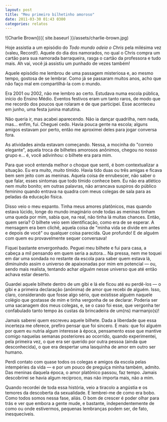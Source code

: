 ```yaml
---
layout: post
title: "Meu primeiro bilhetinho amoroso"
date: 2011-03-30 01:43 0300
categories: relatos
---
```

![Charlie Brown]({{ site.baseurl }}/assets/charlie-brown.jpg)

Hoje assistia a um episódio do _Todo mundo odeia o Chris_ pela milésima vez (valeu, Record!). Aquele do dia dos namorados, no qual o Chris compra um cartão para sua namorada barraqueira, rasga o cartão da professora e tudo mais. Ah vai, você já assistiu um punhado de vezes também!

Aquele episódio me lembrou de uma passagem misteriosa e, ao mesmo tempo, gostosa de se lembrar. Como já se passaram muitos anos, acho que não faço mal em compartilhá-la com o mundo.

Era 2001 ou 2002, não me lembro ao certo. Estudava numa escola pública, início do Ensino Médio. Eventos festivos eram um tanto raros, de modo que me recordo dos poucos que rolaram e de que participei. Esse aconteceu em junho, uma festa junina matutina.

Não queria ir, mas acabei aparecendo. Não ia dançar quadrilha, nem nada, mas… enfim, fui. Cheguei cedo. Havia pouca gente na escola; alguns amigos estavam por perto, então me aproximei deles para jogar conversa fora.

As atividades ainda estavam começando. Nessa, a mocinha do "correio elegante", aquela troca de bilhetes amorosos anônimos, chegou no nosso grupo e… é, você adivinhou: o bilhete era para mim.

Para que você entenda melhor o choque que senti, é bom contextualizar a situação. Eu era muito, _muito_ tímido. Havia tido duas ou três amigas e ficava bem sem jeito com as meninas. Aquela coisa de enrubescer, não saber o que falar, esses sintomas que todo tímido conhece bem. Eu não era atlético nem muito bonito; em outras palavras, não arrancava suspiros do público feminino quando entrava na quadra com meus colegas de sala para as peladas da educação física.

Disso veio o meu espanto. Tinha meus amores platônicos, mas quando estava lúcido, longe do mundo imaginário onde todas as meninas tinham uma queda por mim, sabia que, na real, não tinha lá muitas chances. Então, quem seria? O bilhete veio sem identificação, como era de se esperar. A mensagem era bem clichê, aquela coisa de "minha vida se divide em antes e depois de você" ou qualquer coisa parecida. Que profundo! E de alguém com quem eu provavelmente sequer conversava!

Fiquei bastante envergonhado. Peguei meu bilhete e fui para casa, a cabeça a mil pensando em quem seria a autora… Na pressa, nem me toquei em dar uma sondada no restante da escola para saber quem estava lá, diminuindo assim o universo de apaixonadas por mim em potencial — ou, sendo mais realista, tentando achar _alguém_ nesse universo que até então achava estar deserto.

Guardei aquele bilhete dentro de um gibi e lá ele ficou até eu perdê-los — o gibi e a primeira declaração (anônima) de amor que recebi de alguém. Isso, claro, considerando que fosse algo sério, que existisse alguém naquele colégio que gostasse de mim e tinha vergonha de se declarar. Poderia ser uma sacanagem dos meus colegas, e, se o caso foi esse, que vergonha ter confabulado tanto tempo às custas da brincadeira de um(ns) marmanjo(s)!

Jamais saberei quem escreveu aquele bilhete. Dada a liberdade que essa incerteza me oferece, prefiro pensar que foi sincero. E mais: que foi alguém por quem eu nutria algum interesse à época, pensamento esse que mantive comigo naquelas semanas posteriores ao ocorrido, quando experimentei, pela primeira vez, o que era ser querido por outra pessoa (ainda que desconhecida), o que era despertar uma lasquinha de amor em outro ser humano.

Perdi contato com quase todos os colegas e amigos da escola pelas intempéries da vida — e por um pouco de preguiça minha também, admito. Das meninas daquela época, o amor platônico passou, faz tempo. Jamais descobrirei se havia algum recíproco, mas não importa mais, não a mim.

Quando recordei de toda essa história, veio a tiracolo a angústia e os temores da descoberta da sexualidade. E lembrei-me de como era bobo. Como todos somos nessa fase, aliás. O bom de crescer é poder olhar para trás e ver que embora a gente mude, e bastante, independentemente de como ou onde estivermos, pequenas lembranças podem ser, de fato, inesquecíveis.

